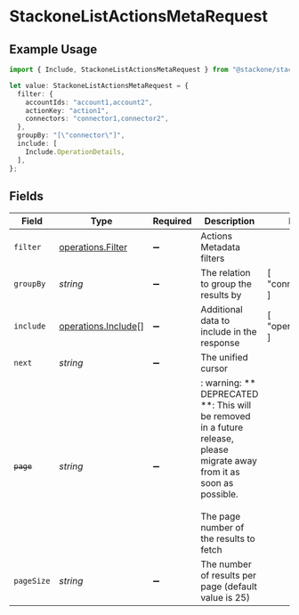 # StackoneListActionsMetaRequest

## Example Usage

```typescript
import { Include, StackoneListActionsMetaRequest } from "@stackone/stackone-client-ts/sdk/models/operations";

let value: StackoneListActionsMetaRequest = {
  filter: {
    accountIds: "account1,account2",
    actionKey: "action1",
    connectors: "connector1,connector2",
  },
  groupBy: "[\"connector\"]",
  include: [
    Include.OperationDetails,
  ],
};
```

## Fields

| Field                                                                                                                                                            | Type                                                                                                                                                             | Required                                                                                                                                                         | Description                                                                                                                                                      | Example                                                                                                                                                          |
| ---------------------------------------------------------------------------------------------------------------------------------------------------------------- | ---------------------------------------------------------------------------------------------------------------------------------------------------------------- | ---------------------------------------------------------------------------------------------------------------------------------------------------------------- | ---------------------------------------------------------------------------------------------------------------------------------------------------------------- | ---------------------------------------------------------------------------------------------------------------------------------------------------------------- |
| `filter`                                                                                                                                                         | [operations.Filter](../../../sdk/models/operations/filter.md)                                                                                                    | :heavy_minus_sign:                                                                                                                                               | Actions Metadata filters                                                                                                                                         |                                                                                                                                                                  |
| `groupBy`                                                                                                                                                        | *string*                                                                                                                                                         | :heavy_minus_sign:                                                                                                                                               | The relation to group the results by                                                                                                                             | [<br/>"connector"<br/>]                                                                                                                                          |
| `include`                                                                                                                                                        | [operations.Include](../../../sdk/models/operations/include.md)[]                                                                                                | :heavy_minus_sign:                                                                                                                                               | Additional data to include in the response                                                                                                                       | [<br/>"operation_details"<br/>]                                                                                                                                  |
| `next`                                                                                                                                                           | *string*                                                                                                                                                         | :heavy_minus_sign:                                                                                                                                               | The unified cursor                                                                                                                                               |                                                                                                                                                                  |
| ~~`page`~~                                                                                                                                                       | *string*                                                                                                                                                         | :heavy_minus_sign:                                                                                                                                               | : warning: ** DEPRECATED **: This will be removed in a future release, please migrate away from it as soon as possible.<br/><br/>The page number of the results to fetch |                                                                                                                                                                  |
| `pageSize`                                                                                                                                                       | *string*                                                                                                                                                         | :heavy_minus_sign:                                                                                                                                               | The number of results per page (default value is 25)                                                                                                             |                                                                                                                                                                  |